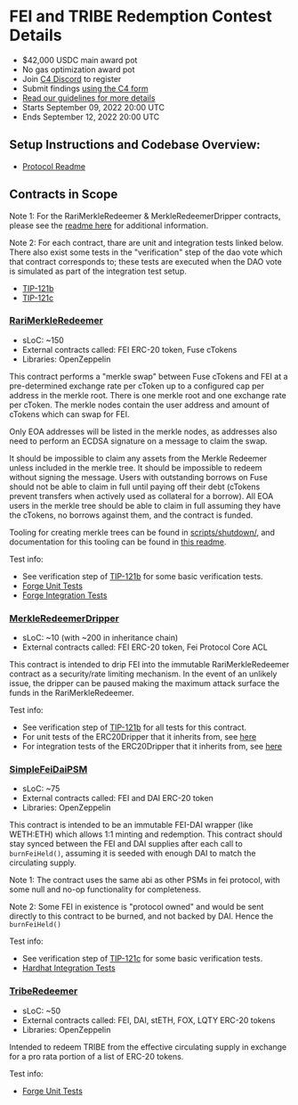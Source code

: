 # FEI and TRIBE Redemption Contest Details
- $42,000 USDC main award pot
- No gas optimization award pot
- Join [C4 Discord](https://discord.gg/code4rena) to register
- Submit findings [using the C4 form](https://code4rena.com/contests/2022-09-fei-and-tribe-redemption-contest/submit)
- [Read our guidelines for more details](https://docs.code4rena.com/roles/wardens)
- Starts September 09, 2022 20:00 UTC
- Ends September 12, 2022 20:00 UTC

## Setup Instructions and Codebase Overview: 
- [Protocol Readme](protocolReadme.md)

## Contracts in Scope

Note 1: For the RariMerkleRedeemer & MerkleRedeemerDripper contracts, please see the [readme here](contracts/shutdown/fuse/MerkleReedeemerSpec.md) for additional information.
 
Note 2: For each contract, thare are unit and integration tests linked below. There also exist some tests in the "verification" step of the dao vote which that contract corresponds to; these tests are executed when the DAO vote is simulated as part of the integration test setup.
 - [TIP-121b](proposals/dao/tip_121b.ts)
 - [TIP-121c](proposals/dao/tip_121c.ts)

### [RariMerkleRedeemer](contracts/shutdown/fuse/RariMerkleRedeemer.sol)
 - sLoC: ~150
 - External contracts called: FEI ERC-20 token, Fuse cTokens
 - Libraries: OpenZeppelin

This contract performs a "merkle swap" between Fuse cTokens and FEI at a pre-determined exchange rate per cToken up to a configured cap per address in the merkle root. There is one merkle root and one exchange rate per cToken. The merkle nodes contain the user address and amount of cTokens which can swap for FEI.

Only EOA addresses will be listed in the merkle nodes, as addresses also need to perform an ECDSA signature on a message to claim the swap.

It should be impossible to claim any assets from the Merkle Redeemer unless included in the merkle tree. It should be impossible to redeem without signing the message. Users with outstanding borrows on Fuse should not be able to claim in full until paying off their debt (cTokens prevent transfers when actively used as collateral for a borrow). All EOA users in the merkle tree should be able to claim in full assuming they have the cTokens, no borrows against them, and the contract is funded.

Tooling for creating merkle trees can be found in [scripts/shutdown/](scripts/shutdown/), and documentation for this tooling can be found in [this readme](scripts/shutdown/repayment-test-tooling-spec.md).

Test info:

 - See verification step of [TIP-121b](proposals/dao/tip_121b.ts) for some basic verification tests.
 - [Forge Unit Tests](contracts/test/unit/shutdown/fuse/rariMerkleRedeemer.t.sol)
 - [Forge Integration Tests](contracts/test/integration/shutdown/fuse/rariMerkleRedeemer.t.sol)

### [MerkleRedeemerDripper](contracts/shutdown/fuse/MerkleRedeemerDripper.sol)
 - sLoC: ~10 (with ~200 in inheritance chain)
 - External contracts called: FEI ERC-20 token, Fei Protocol Core ACL

This contract is intended to drip FEI into the immutable RariMerkleRedeemer contract as a security/rate limiting mechanism. In the event of an unlikely issue, the dripper can be paused making the maximum attack surface the funds in the RariMerkleRedeemer.

Test info:

 - See verification step of [TIP-121b](proposals/dao/tip_121b.ts) for all tests for this contract.
 - For unit tests of the ERC20Dripper that it inherits from, see [here](test/unit/pcv/utils/ERC20Dripper.test.ts)
 - For integration tests of the ERC20Dripper that it inherits from, see [here](test/integration/tests/pcv.ts)

### [SimpleFeiDaiPSM](contracts/peg/SimpleFeiDaiPSM.sol)
 - sLoC: ~75
 - External contracts called: FEI and DAI ERC-20 token
 - Libraries: OpenZeppelin

This contract is intended to be an immutable FEI-DAI wrapper (like WETH:ETH) which allows 1:1 minting and redemption. This contract should stay synced between the FEI and DAI supplies after each call to `burnFeiHeld()`, assuming it is seeded with enough DAI to match the circulating supply.

Note 1: The contract uses the same abi as other PSMs in fei protocol, with some null and no-op functionality for completeness.

Note 2: Some FEI in existence is "protocol owned" and would be sent directly to this contract to be burned, and not backed by DAI. Hence the `burnFeiHeld()`

Test info:

 - See verification step of [TIP-121c](proposals/dao/tip_121c.ts) for some basic verification tests.
 - [Hardhat Integration Tests](test/integration/tests/simpleFeiDaiPSM.ts)

### [TribeRedeemer](contracts/shutdown/redeem/TribeRedeemer.sol)
 - sLoC: ~50
 - External contracts called: FEI, DAI, stETH, FOX, LQTY ERC-20 tokens
 - Libraries: OpenZeppelin

Intended to redeem TRIBE from the effective circulating supply in exchange for a pro rata portion of a list of ERC-20 tokens.

Test info:
 - [Forge Unit Tests](contracts/test/unit/shutdown/redeemer/TribeRedeemer.t.sol)

